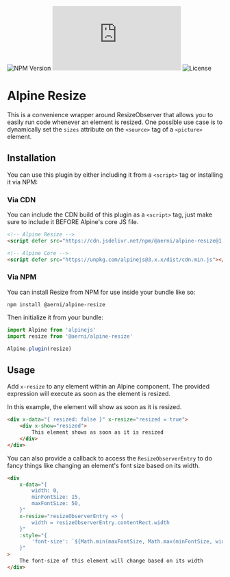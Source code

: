 ![NPM Version](https://badgen.net/npm/v/@aerni/alpine-resize?style=flat-square)
![Build Size](https://badgen.net/badgesize/gzip/aerni/alpine-resize/main/dist/cdn.min.js?style=flat-square)
![License](https://img.shields.io/github/license/aerni/tailwindcss-rfs?style=flat-square)

# Alpine Resize
This is a convenience wrapper around ResizeObserver that allows you to easily run code whenever an element is resized. One possible use case is to dynamically set the `sizes` attribute on the `<source>` tag of a `<picture>` element.

## Installation
You can use this plugin by either including it from a `<script>` tag or installing it via NPM:

### Via CDN
You can include the CDN build of this plugin as a `<script>` tag, just make sure to include it BEFORE Alpine's core JS file.

```html
<!-- Alpine Resize -->
<script defer src="https://cdn.jsdelivr.net/npm/@aerni/alpine-resize@1.x.x/dist/cdn.min.js"></script>

<!-- Alpine Core -->
<script defer src="https://unpkg.com/alpinejs@3.x.x/dist/cdn.min.js"></script>
```

### Via NPM
You can install Resize from NPM for use inside your bundle like so:

```
npm install @aerni/alpine-resize
```

Then initialize it from your bundle:

```js
import Alpine from 'alpinejs'
import resize from '@aerni/alpine-resize'

Alpine.plugin(resize)
```

## Usage
Add `x-resize` to any element within an Alpine component. The provided expression will execute as soon as the element is resized.

In this example, the element will show as soon as it is resized.

```html
<div x-data="{ resized: false }" x-resize="resized = true">
    <div x-show="resized">
        This element shows as soon as it is resized
    </div>
</div>
```

You can also provide a callback to access the `ResizeObserverEntry` to do fancy things like changing an element's font size based on its width.

```html
<div
    x-data="{
        width: 0,
        minFontSize: 15,
        maxFontSize: 50,
    }"
    x-resize="resizeObserverEntry => {
        width = resizeObserverEntry.contentRect.width
    }"
    :style="{
        'font-size': `${Math.min(maxFontSize, Math.max(minFontSize, width * 0.05))}px`,
    }"
>
    The font-size of this element will change based on its width
</div>
```
